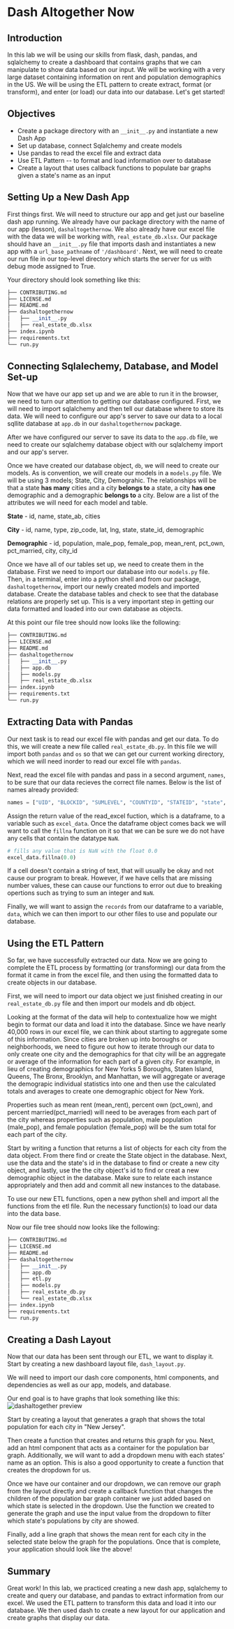 
# Dash Altogether Now

## Introduction
In this lab we will be using our skills from flask, dash, pandas, and sqlalchemy to create a dashboard that contains graphs that we can manipulate to show data based on our input. We will be working with a very large dataset containing information on rent and population demographics in the US. We will be using the ETL pattern to create extract, format (or transform), and enter (or load) our data into our database. Let's get started!

## Objectives
* Create a package directory with an `__init__.py` and instantiate a new Dash App
* Set up database, connect Sqlalchemy and create models
* Use pandas to read the excel file and extract data
* Use ETL Pattern -- to format and load information over to database
* Create a layout that uses callback functions to populate bar graphs given a state's name as an input

## Setting Up a New Dash App

First things first. We will need to structure our app and get just our baseline dash app running. We already have our package directory with the name of our app (lesson), `dashaltogethernow`. We also already have our excel file with the data we will be working with, `real_estate_db.xlsx`. Our package should have an `__init__.py` file that imports dash and instantiates a new app with a `url_base_pathname` of `'/dashboard'`. Next, we will need to create our run file in our top-level directory which starts the server for us with debug mode assigned to True.

Your directory should look something like this:
```python
├── CONTRIBUTING.md
├── LICENSE.md
├── README.md
├── dashaltogethernow
│   ├── __init__.py
│   ├── real_estate_db.xlsx
├── index.ipynb
├── requirements.txt
└── run.py
```

## Connecting Sqlalechemy, Database, and Model Set-up

Now that we have our app set up and we are able to run it in the browser, we need to turn our attention to getting our database configured. First, we will need to import sqlalchemy and then tell our database where to store its data. We will need to configure our app's server to save our data to a local sqllite database at `app.db` in our `dashaltogethernow` package.

After we have configured our server to save its data to the `app.db` file, we need to create our sqlalchemy database object with our sqlalchemy import and our app's server.

Once we have created our database object, `db`, we will need to create our models. As is convention, we will create our models in a `models.py` file. We will be using 3 models; State, City, Demograhic. The relationships will be that a state **has many** cities and a city **belongs to** a state, a city **has one** demographic and a demographic **belongs to** a city. Below are a list of the attributes we will need for each model and table.

**State** - id, name, state_ab, cities

**City** - id, name, type, zip_code, lat, lng, state, state_id, demographic

**Demographic** - id, population, male_pop, female_pop, mean_rent, pct_own, pct_married, city, city_id

Once we have all of our tables set up, we need to create them in the database. First we need to import our database into our `models.py` file. Then, in a terminal, enter into a python shell and from our package, `dashaltogethernow`, import our newly created models and imported database. Create the database tables and check to see that the database relations are properly set up. This is a very important step in getting our data formatted and loaded into our own database as objects.

At this point our file tree should now looks like the following:
```python
├── CONTRIBUTING.md
├── LICENSE.md
├── README.md
├── dashaltogethernow
│   ├── __init__.py
│   ├── app.db
│   ├── models.py
│   ├── real_estate_db.xlsx
├── index.ipynb
├── requirements.txt
└── run.py
```

## Extracting Data with Pandas

Our next task is to read our excel file with pandas and get our data. To do this, we will create a new file called `real_estate_db.py`. In this file we will import both `pandas` and `os` so that we can get our current working directory, which we will need inorder to read our excel file with `pandas`.

Next, read the excel file with pandas and pass in a second argument, `names`, to be sure that our data recieves the correct file names. Below is the list of names already provided:

```python
names = ["UID", "BLOCKID", "SUMLEVEL", "COUNTYID", "STATEID", "state", "state_ab", "city", "place", "type", "primary", "zip_code", "area_code", "lat", "lng", "ALand", "AWater", "pop", "male_pop", "female_pop", "rent_mean", "rent_median", "rent_stdev", "rent_sample_weight", "rent_samples", "rent_gt_10", "rent_gt_15", "rent_gt_20", "rent_gt_25", "rent_gt_30", "rent_gt_35", "rent_gt_40", "rent_gt_50", "universe_samples", "used_samples", "hi_mean", "hi_median", "hi_stdev", "hi_sample_weight", "hi_samples", "family_mean", "family_median", "family_stdev", "family_sample_weight", "family_samples", "hc_mortgage_mean", "hc_mortgage_median", "hc_mortgage_stdev", "hc_mortgage_sample_weight", "hc_mortgage_samples", "hc_mean", "hc_median", "hc_stdev", "hc_samples", "hc_sample_weight", "home_equity_second_mortgage", "second_mortgage", "home_equity", "debt", "second_mortgage_cdf", "home_equity_cdf", "debt_cdf", "hs_degree", "hs_degree_male", "hs_degree_female", "male_age_mean", "male_age_median", "male_age_stdev", "male_age_sample_weight", "male_age_samples", "female_age_mean", "female_age_median", "female_age_stdev", "female_age_sample_weight", "female_age_samples", "pct_own", "married", "married_snp", "separated", "divorced"]
```

Assign the return value of the read_excel fuction, which is a dataframe, to a variable such as `excel_data`. Once the dataframe object comes back we will want to call the `fillna` function on it so that we can be sure we do not have any cells that contain the datatype `NaN`.

```python
# fills any value that is NaN with the float 0.0
excel_data.fillna(0.0)
```

If a cell doesn't contain a string of text, that will usually be okay and not cause our program to break. However, if we have cells that are missing number values, these can cause our functions to error out due to breaking opertions such as trying to sum an integer and `NaN`. 

Finally, we will want to assign the `records` from our dataframe to a variable, `data`, which we can then import to our other files to use and populate our database.

## Using the ETL Pattern

So far, we have successfully extracted our data. Now we are going to complete the ETL process by formatting (or transforming) our data from the format it came in from the excel file, and then using the formatted data to create objects in our database. 

First, we will need to import our data object we just finished creating in our `real_estate_db.py` file and then import our models and db object. 

Looking at the format of the data will help to contextualize how we might begin to format our data and load it into the database. Since we have nearly 40,000 rows in our excel file, we can think about starting to aggregate some of this information. Since cities are broken up into boroughs or neighborhoods, we need to figure out how to iterate through our data to only create one city and the demographics for that city will be an aggregate or average of the information for each part of a given city. For example, in lieu of creating demographics for New Yorks 5 Boroughs, Staten Island, Queens, The Bronx, Brooklyn, and Manhattan, we will aggregate or average the demograpic individual statistics into one and then use the calculated totals and averages to create one demographic object for New York.

Properties such as mean rent (mean_rent), percent own (pct_own), and percent married(pct_married) will need to be averages from each part of the city whereas properties such as population, male population (male_pop), and female population (female_pop) will be the sum total for each part of the city.

Start by writing a function that returns a list of objects for each city from the data object. From there find or create the State object in the database. Next, use the data and the state's id in the database to find or create a new city object, and lastly, use the the city object's id to find or creat a new demographic object in the database. Make sure to relate each instance appropriately and then add and commit all new instances to the database.

To use our new ETL functions, open a new python shell and import all the functions from the etl file. Run the necessary function(s) to load our data into the data base.

Now our file tree should now looks like the following:
```python
├── CONTRIBUTING.md
├── LICENSE.md
├── README.md
├── dashaltogethernow
│   ├── __init__.py
│   ├── app.db
│   ├── etl.py
│   ├── models.py
│   ├── real_estate_db.py
│   └── real_estate_db.xlsx
├── index.ipynb
├── requirements.txt
└── run.py
```

## Creating a Dash Layout

Now that our data has been sent through our ETL, we want to display it. Start by creating a new dashboard layout file, `dash_layout.py`.

We will need to import our dash core components, html components, and dependencies as well as our app, models, and database.

Our end goal is to have graphs that look something like this:
![dashaltogether preview](./dashaltogether_preview.png)

Start by creating a layout that generates a graph that shows the total population for each city in "New Jersey". 

Then create a function that creates and returns this graph for you. Next, add an html component that acts as a container for the population bar graph. Additionally, we will want to add a dropdown menu with each states' name as an option. This is also a good opportunity to create a function that creates the dropdown for us.

Once we have our container and our dropdown, we can remove our graph from the layout directly and create a callback function that changes the children of the population bar graph container we just added based on which state is selected in the dropdown. Use the function we created to generate the graph and use the input value from the dropdown to filter which state's populations by city are showed.

Finally, add a line graph that shows the mean rent for each city in the selected state below the graph for the populations. Once that is complete, your application should look like the above!

## Summary

Great work! In this lab, we practiced creating a new dash app, sqlalchemy to create and query our database, and pandas to extract information from our excel. We used the ETL pattern to transform this data and load it into our database. We then used dash to create a new layout for our application and create graphs that display our data.
